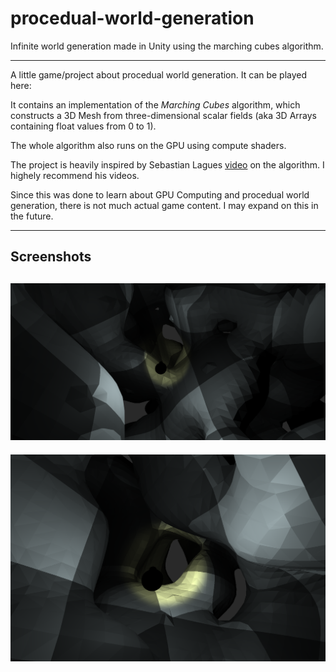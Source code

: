 # procedual-world-generation

Infinite world generation made in Unity using the marching cubes algorithm.

---

A little game/project about procedual world generation. It can be played here:

It contains an implementation of the *Marching Cubes* algorithm, which constructs a 3D Mesh from three-dimensional scalar fields (aka 3D Arrays containing float values from 0 to 1).

The whole algorithm also runs on the GPU using compute shaders.

The project is heavily inspired by Sebastian Lagues [video](https://www.youtube.com/watch?v=M3iI2l0ltbE) on the algorithm. I highely recommend his videos.

Since this was done to learn about GPU Computing and procedual world generation, there is not much actual game content. I may expand on this in the future.

---

## Screenshots

![Screenshot of the game](2022-05-06-18-16-50.png)
--- 
![Screenshot of the game](2022-05-06-18-17-31.png)
